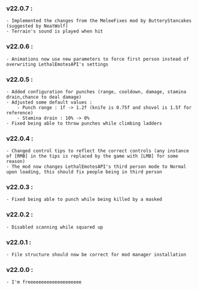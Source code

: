 ### v22.0.7 :
	- Implemented the changes from the MeleeFixes mod by ButteryStancakes (suggested by NeatWolf)
	- Terrain's sound is played when hit
	

### v22.0.6 :
	- Animations now use new parameters to force first person instead of overwriting LethalEmotesAPI's settings

### v22.0.5 :
	- Added configuration for punches (range, cooldown, damage, stamina drain,chance to deal damage)
	- Adjusted some default values : 
		- Punch range : 1f -> 1.2f (knife is 0.75f and shovel is 1.5f for reference)
		- Stamina drain : 10% -> 0%
	- Fixed being able to throw punches while climbing ladders

### v22.0.4 :
	- Changed control tips to reflect the correct controls (any instance of [RMB] in the tips is replaced by the game with [LMB] for some reason)
	- The mod now changes LethalEmotesAPI's third person mode to Normal upon loading, this should fix people being in third person

### v22.0.3 :
	- Fixed being able to punch while being killed by a masked

### v22.0.2 :
	- Disabled scanning while squared up

### v22.0.1 :
	- File structure should now be correct for mod manager installation

### v22.0.0 :
	- I'm freeeeeeeeeeeeeeeeeeee
